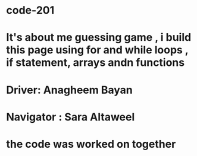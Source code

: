 # code-201

# It's about me guessing game , i build this page using for and while loops , if statement, arrays andn functions 

 # Driver: Anagheem Bayan
#  Navigator : Sara Altaweel 

 # the code was worked on together